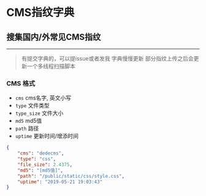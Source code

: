 # CMS指纹字典
## 搜集国内/外常见CMS指纹
____
> 有提交字典的，可以提issue或者发我
> 字典慢慢更新
> 部分指纹上传之后会更新一个多线程扫描脚本

### CMS 格式
+ `cms` cms名字, 英文小写
+ `type` 文件类型
+ `type_size` 文件大小
+ `md5` md5值
+ `path` 路径
+ `uptime` 更新时间/增添时间
```json
{
    "cms": "dedecms",
    "type": "css",
    "file_size": 2.4375,
    "md5": "[md5值]",
    "path": "/public/static/css/style.css",
    "uptime": "2019-05-21 19:03:43"
}
```
